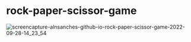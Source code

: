 # rock-paper-scissor-game

![screencapture-alnsanches-github-io-rock-paper-scissor-game-2022-09-28-14_23_54](https://user-images.githubusercontent.com/96800792/192848505-af1fa9b1-c430-4ce1-bac4-404f35546ae9.png)
